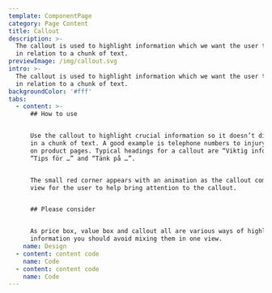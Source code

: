 ```yaml
---
template: ComponentPage
category: Page Content
title: Callout
description: >-
  The callout is used to highlight information which we want the user to notice
  in relation to a chunk of text. 
previewImage: /img/callout.svg
intro: >-
  The callout is used to highlight information which we want the user to notice
  in relation to a chunk of text. 
backgroundColor: '#fff'
tabs:
  - content: >-
      ## How to use


      Use the callout to highlight crucial information so it doesn’t disappear
      in a chunk of text. A good example is telephone numbers to injury claims
      on product pages. Typical headings for a callout are “Viktig information”,
      “Tips för …” and “Tänk på …”.


      The small red corner appears with an animation as the callout comes into
      view for the user to help bring attention to the callout.


      ## Please consider


      As price box, value box and callout all are various ways of highlighting
      information you should avoid mixing them in one view.
    name: Design
  - content: content code
    name: Code
  - content: content code
    name: Code
---
```


